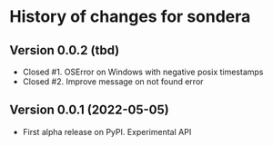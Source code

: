 # History of changes for sondera

## Version 0.0.2 (tbd)

* Closed #1. OSError on Windows with negative posix timestamps
* Closed #2. Improve message on not found error

## Version 0.0.1 (2022-05-05)

* First alpha release on PyPI. Experimental API